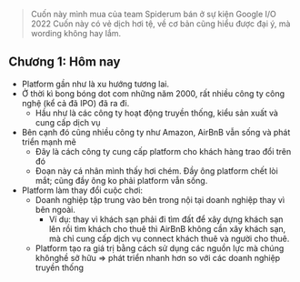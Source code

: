 > Cuốn này mình mua của team Spiderum bán ở sự kiện Google I/O 2022
> Cuốn này có vẻ dịch hơi tệ, về cơ bản cũng hiểu được đại ý, mà wording không hay lắm.

## Chương 1: Hôm nay
- Platform gần như là xu hướng tương lai.
- Ở thời kì bong bóng dot com những năm 2000, rất nhiều công ty công nghệ (kể cả đã IPO) đã ra đi.
    - Hầu như là các công ty hoạt động truyền thống, kiểu sản xuất và cung cấp dịch vụ
- Bên cạnh đó cũng nhiều công ty như Amazon, AirBnB vẫn sống và phát triển mạnh mẽ
    - Đây là cách công ty cung cấp platform cho khách hàng trao đổi trên đó
    - Đoạn này cá nhân mình thấy hơi chém. Đầy ông platform chết lòi mắt; cũng đầy ông ko phải platform vẫn sống.
- Platform làm thay đổi cuộc chơi:
    - Doanh nghiệp tập trung vào bên trong nội tại doanh nghiệp thay vì bên ngoài.
        - Ví dụ: thay vì khách sạn phải đi tìm đất để xây dựng khách sạn lên rồi tìm khách cho thuê thì AirBnB không cần xây khách sạn, mà chỉ cung cấp dịch vụ connect khách thuê và người cho thuê.
    - Platform tạo ra giá trị bằng cách sử dụng các nguồn lực mà chúng khônghề sở hữu => phát triển nhanh hơn so với các doanh nghiệp truyền thống
